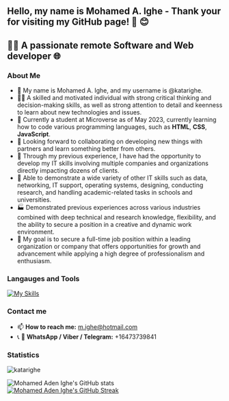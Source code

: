 ## Hello, my name is Mohamed A. Ighe - Thank your for visiting my GitHub page! 👋 😊

## 👨‍💻 A passionate remote Software and Web developer 🌐

### About Me
- 👋 My name is Mohamed A. Ighe, and my username is @katarighe.
- 🙋‍♂️ A skilled and motivated individual with strong critical thinking and decision-making skills, as well as strong attention to detail and keenness to learn about new technologies and issues.
- 🌱 Currently a student at Microverse as of May 2023, currently learning how to code various programming languages, such as **HTML**, **CSS**, **JavaScript**. 
- 💞️ Looking forward to collaborating on developing new things with partners and learn something better from others. 
- 💼 Through my previous experience, I have had the opportunity to develop my IT skills involving multiple companies and organizations directly impacting dozens of clients.
- 🔎 Able to demonstrate a wide variety of other IT skills such as data, networking, IT support, operating systems, designing, conducting research, and handling academic-related tasks in schools and universities.
- 🏭 Demonstrated previous experiences across various industries combined with deep technical and research knowledge, flexibility, and the ability to secure a position in a creative and dynamic work environment.
- 🔮 My goal is to secure a full-time job position within a leading organization or company that offers opportunities for growth and advancement while applying a high degree of professionalism and enthusiasm. 

### Langauges and Tools
[![My Skills](https://skillicons.dev/icons?i=js,html,css,wasm,c,css,cpp,r,git,github,mysql,nodejs,php,py,ruby,sass,vscode,wordpress,bootstrap,linkedin,rails,typescript,react,redux,webpack,tailwind)](https://skillicons.dev)

### Contact me
- 📫 **How to reach me:** m.ighe@hotmail.com
- 📞 📧 **WhatsApp / Viber / Telegram:** +16473739841

### Statistics
<img src="https://komarev.com/ghpvc/?username=katarighe" alt="katarighe" />

![Mohamed Aden Ighe's GitHub stats](https://github-readme-stats.vercel.app/api?username=katarighe&show_icons=true&theme=radical)
[![Mohamed Aden Ighe's GitHub Streak](https://streak-stats.demolab.com/?user=katarighe&currStreakNum=2FD3EB&fire=pink&sideLabels=F00&date_format=[Y.]n.j&theme=radical)](https://git.io/streak-stats)

<!---
katarighe/katarighe is a ✨ special ✨ repository because its `README.md` (this file) appears on your GitHub profile.
You can click the Preview link to take a look at your changes.
--->
